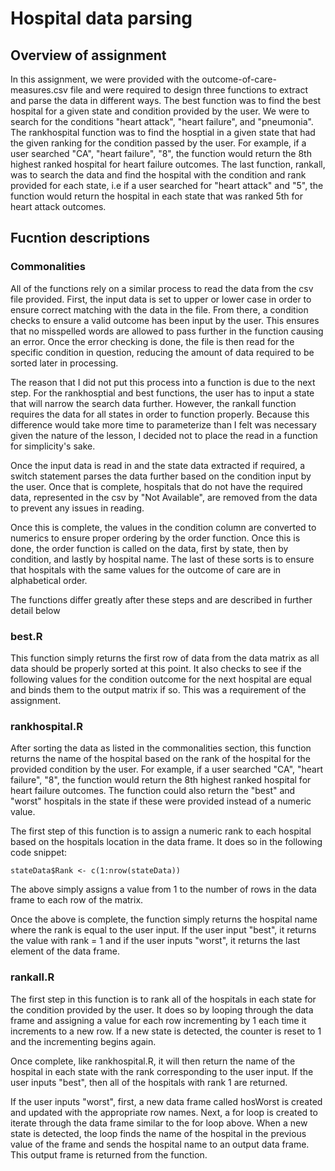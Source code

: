 # Hospital data parsing

## Overview of assignment

In this assignment, we were provided with the outcome-of-care-measures.csv file and were required to design three functions to extract and parse the data in different ways. The best function was to find the best hospital for a given state and condition provided by the user. We were to search for the conditions "heart attack", "heart failure", and "pneumonia". The rankhospital function was to find the hosptial in a given state that had the given ranking for the condition passed by the user. For example, if a user searched "CA", "heart failure", "8", the function would return the 8th highest ranked hospital for heart failure outcomes. The last function, rankall, was to search the data and find the hospital with the condition and rank provided for each state, i.e if a user searched for "heart attack" and "5", the function would return the hospital in each state that was ranked 5th for heart attack outcomes.

## Fucntion descriptions

### Commonalities

All of the functions rely on a similar process to read the data from the csv file provided. First, the input data is set to upper or lower case in order to ensure correct matching with the data in the file. From there, a condition checks to ensure a valid outcome has been input by the user. This ensures that no misspelled words are allowed to pass further in the function causing an error. Once the error checking is done, the file is then read for the specific condition in question, reducing the amount of data required to be sorted later in processing.

The reason that I did not put this process into a function is due to the next step. For the rankhosptial and best functions, the user has to input a state that will narrow the search data further. However, the rankall function requires the data for all states in order to function properly. Because this difference would take more time to parameterize than I felt was necessary given the nature of the lesson, I decided not to place the read in a function for simplicity's sake.

Once the input data is read in and the state data extracted if required, a switch statement parses the data further based on the condition input by the user. Once that is complete, hospitals that do not have the required data, represented in the csv by "Not Available", are removed from the data to prevent any issues in reading.

Once this is complete, the values in the condition column are converted to numerics to ensure proper ordering by the order function. Once this is done, the order function is called on the data, first by state, then by condition, and lastly by hospital name. The last of these sorts is to ensure that hospitals with the same values for the outcome of care are in alphabetical order.

The functions differ greatly after these steps and are described in further detail below

### best.R

This function simply returns the first row of data from the data matrix as all data should be properly sorted at this point. It also checks to see if the following values for the condition outcome for the next hospital are equal and binds them to the output matrix if so. This was a requirement of the assignment.

### rankhospital.R

After sorting the data as listed in the commonalities section, this function returns the name of the hospital based on the rank of the hospital for the provided condition by the user. For example, if a user searched "CA", "heart failure", "8", the function would return the 8th highest ranked hospital for heart failure outcomes. The function could also return the "best" and "worst" hospitals in the state if these were provided instead of a numeric value.

The first step of this function is to assign a numeric rank to each hospital based on the hospitals location in the data frame. It does so in the following code snippet:

    stateData$Rank <- c(1:nrow(stateData))

The above simply assigns a value from 1 to the number of rows in the data frame to each row of the matrix. 

Once the above is complete, the function simply returns the hospital name where the rank is equal to the user input. If the user input "best", it returns the value with rank = 1 and if the user inputs "worst", it returns the last element of the data frame. 

### rankall.R

The first step in this function is to rank all of the hospitals in each state for the condition provided by the user. It does so by looping through the data frame and assigning a value for each row incrementing by 1 each time it increments to a new row. If a new state is detected, the counter is reset to 1 and the incrementing begins again.

Once complete, like rankhospital.R, it will then return the name of the hospital in each state with the rank corresponding to the user input. If the user inputs "best", then all of the hospitals with rank 1 are returned. 

If the user inputs "worst", first, a new data frame called hosWorst is created and updated with the appropriate row names. Next, a for loop is created to iterate through the data frame similar to the for loop above. When a new state is detected, the loop finds the name of the hospital in the previous value of the frame and sends the hospital name to an output data frame. This output frame is returned from the function.